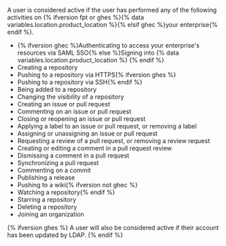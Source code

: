 A user is considered active if the user has performed any of the following activities on {% ifversion fpt or ghes %}{% data variables.location.product_location %}{% elsif ghec %}your enterprise{% endif %}.

* {% ifversion ghec %}Authenticating to access your enterprise's resources via SAML SSO{% else %}Signing into {% data variables.location.product_location %} {% endif %}
* Creating a repository
* Pushing to a repository via HTTPS{% ifversion ghes %}
* Pushing to a repository via SSH{% endif %}
* Being added to a repository
* Changing the visibility of a repository
* Creating an issue or pull request
* Commenting on an issue or pull request
* Closing or reopening an issue or pull request
* Applying a label to an issue or pull request, or removing a label
* Assigning or unassigning an issue or pull request
* Requesting a review of a pull request, or removing a review request
* Creating or editing a comment in a pull request review
* Dismissing a comment in a pull request
* Synchronizing a pull request
* Commenting on a commit
* Publishing a release
* Pushing to a wiki{% ifversion not ghec %}
* Watching a repository{% endif %}
* Starring a repository
* Deleting a repository
* Joining an organization

{% ifversion ghes %}
A user will also be considered active if their account has been updated by LDAP.
{% endif %}
